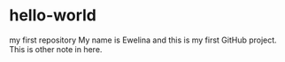 # hello-world
my first repository
My name is Ewelina and this is my first GitHub project. This is other note in here.
